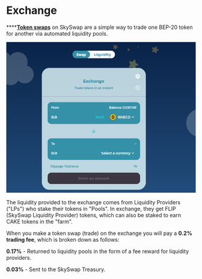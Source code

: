 # Exchange

\*\*\*\*[**Token swaps**](https://exchange.pancakeswap.finance/#/swap) on SkySwap are a simple way to trade one BEP-20 token for another via automated liquidity pools.

![Swap Exchange](../.gitbook/assets/capture.png)

The liquidity provided to the exchange comes from Liquidity Providers \("LPs"\) who stake their tokens in "Pools". In exchange, they get FLIP \(SkySwap Liquidity Provider\) tokens, which can also be staked to earn CAKE tokens in the "farm".

When you make a token swap \(trade\) on the exchange you will pay a **0.2% trading fee**, which is broken down as follows:

**0.17%** - Returned to liquidity pools in the form of a fee reward for liquidity providers.

**0.03%** - Sent to the SkySwap Treasury.

